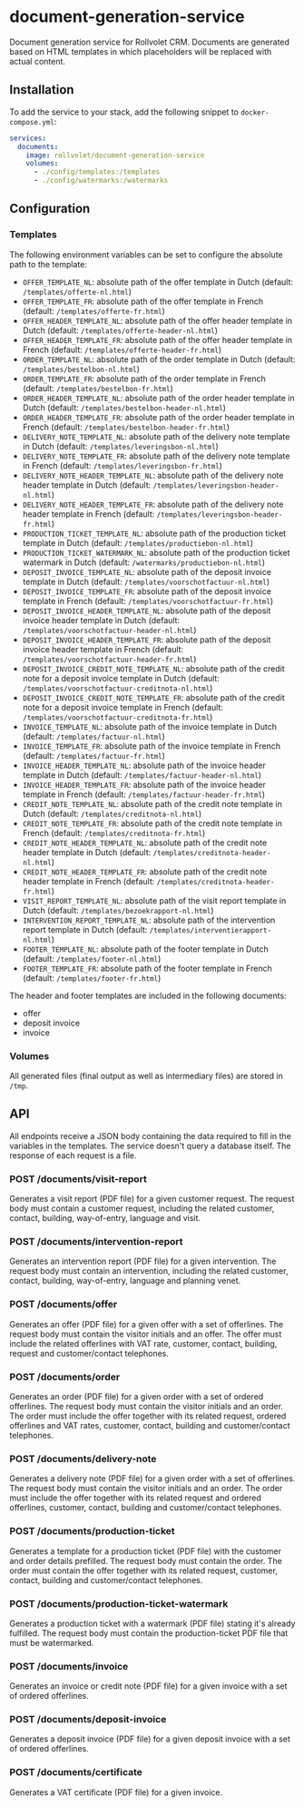 # document-generation-service
Document generation service for Rollvolet CRM. Documents are generated based on HTML templates in which placeholders will be replaced with actual content.

## Installation
To add the service to your stack, add the following snippet to `docker-compose.yml`:
```yaml
services:
  documents:
    image: rollvolet/document-generation-service
    volumes:
      - ./config/templates:/templates
      - ./config/watermarks:/watermarks
```

## Configuration
### Templates
The following environment variables can be set to configure the absolute path to the template:
* `OFFER_TEMPLATE_NL`: absolute path of the offer template in Dutch (default: `/templates/offerte-nl.html`)
* `OFFER_TEMPLATE_FR`: absolute path of the offer template in French (default: `/templates/offerte-fr.html`)
* `OFFER_HEADER_TEMPLATE_NL`: absolute path of the offer header template in Dutch (default: `/templates/offerte-header-nl.html`)
* `OFFER_HEADER_TEMPLATE_FR`: absolute path of the offer header template in French (default: `/templates/offerte-header-fr.html`)
* `ORDER_TEMPLATE_NL`: absolute path of the order template in Dutch (default: `/templates/bestelbon-nl.html`)
* `ORDER_TEMPLATE_FR`: absolute path of the order template in French (default: `/templates/bestelbon-fr.html`)
* `ORDER_HEADER_TEMPLATE_NL`: absolute path of the order header template in Dutch (default: `/templates/bestelbon-header-nl.html`)
* `ORDER_HEADER_TEMPLATE_FR`: absolute path of the order header template in French (default: `/templates/bestelbon-header-fr.html`)
* `DELIVERY_NOTE_TEMPLATE_NL`: absolute path of the delivery note template in Dutch (default: `/templates/leveringsbon-nl.html`)
* `DELIVERY_NOTE_TEMPLATE_FR`: absolute path of the delivery note template in French (default: `/templates/leveringsbon-fr.html`)
* `DELIVERY_NOTE_HEADER_TEMPLATE_NL`: absolute path of the delivery note header template in Dutch (default: `/templates/leveringsbon-header-nl.html`)
* `DELIVERY_NOTE_HEADER_TEMPLATE_FR`: absolute path of the delivery note header template in French (default: `/templates/leveringsbon-header-fr.html`)
* `PRODUCTION_TICKET_TEMPLATE_NL`: absolute path of the production ticket template in Dutch (default: `/templates/productiebon-nl.html`)
* `PRODUCTION_TICKET_WATERMARK_NL`: absolute path of the production ticket watermark in Dutch (default: `/watermarks/productiebon-nl.html`)
* `DEPOSIT_INVOICE_TEMPLATE_NL`: absolute path of the deposit invoice template in Dutch (default: `/templates/voorschotfactuur-nl.html`)
* `DEPOSIT_INVOICE_TEMPLATE_FR`: absolute path of the deposit invoice template in French (default: `/templates/voorschotfactuur-fr.html`)
* `DEPOSIT_INVOICE_HEADER_TEMPLATE_NL`: absolute path of the deposit invoice header template in Dutch (default: `/templates/voorschotfactuur-header-nl.html`)
* `DEPOSIT_INVOICE_HEADER_TEMPLATE_FR`: absolute path of the deposit invoice header template in French (default: `/templates/voorschotfactuur-header-fr.html`)
* `DEPOSIT_INVOICE_CREDIT_NOTE_TEMPLATE_NL`: absolute path of the credit note for a deposit invoice template in Dutch (default: `/templates/voorschotfactuur-creditnota-nl.html`)
* `DEPOSIT_INVOICE_CREDIT_NOTE_TEMPLATE_FR`: absolute path of the credit note for a deposit invoice template in French (default: `/templates/voorschotfactuur-creditnota-fr.html`)
* `INVOICE_TEMPLATE_NL`: absolute path of the invoice template in Dutch (default: `/templates/factuur-nl.html`)
* `INVOICE_TEMPLATE_FR`: absolute path of the invoice template in French (default: `/templates/factuur-fr.html`)
* `INVOICE_HEADER_TEMPLATE_NL`: absolute path of the invoice header template in Dutch (default: `/templates/factuur-header-nl.html`)
* `INVOICE_HEADER_TEMPLATE_FR`: absolute path of the invoice header template in French (default: `/templates/factuur-header-fr.html`)
* `CREDIT_NOTE_TEMPLATE_NL`: absolute path of the credit note template in Dutch (default: `/templates/creditnota-nl.html`)
* `CREDIT_NOTE_TEMPLATE_FR`: absolute path of the credit note template in French (default: `/templates/creditnota-fr.html`)
* `CREDIT_NOTE_HEADER_TEMPLATE_NL`: absolute path of the credit note header template in Dutch (default: `/templates/creditnota-header-nl.html`)
* `CREDIT_NOTE_HEADER_TEMPLATE_FR`: absolute path of the credit note header template in French (default: `/templates/creditnota-header-fr.html`)
* `VISIT_REPORT_TEMPLATE_NL`: absolute path of the visit report template in Dutch (default: `/templates/bezoekrapport-nl.html`)
* `INTERVENTION_REPORT_TEMPLATE_NL`: absolute path of the intervention report template in Dutch (default: `/templates/interventierapport-nl.html`)
* `FOOTER_TEMPLATE_NL`: absolute path of the footer template in Dutch (default: `/templates/footer-nl.html`)
* `FOOTER_TEMPLATE_FR`: absolute path of the footer template in French (default: `/templates/footer-fr.html`)

The header and footer templates are included in the following documents:
* offer
* deposit invoice
* invoice

### Volumes
All generated files (final output as well as intermediary files) are stored in `/tmp`.

## API
All endpoints receive a JSON body containing the data required to fill in the variables in the templates. The service doesn't query a database itself. The response of each request is a file.

### POST /documents/visit-report
Generates a visit report (PDF file) for a given customer request. The request body must contain a customer request, including the related customer, contact, building, way-of-entry, language and visit.

### POST /documents/intervention-report
Generates an intervention report (PDF file) for a given intervention. The request body must contain an intervention, including the related customer, contact, building, way-of-entry, language and planning venet.

### POST /documents/offer
Generates an offer (PDF file) for a given offer with a set of offerlines. The request body must contain the visitor initials and an offer. The offer must include the related offerlines with VAT rate, customer, contact, building, request and customer/contact telephones.

### POST /documents/order
Generates an order (PDF file) for a given order with a set of ordered offerlines. The request body must contain the visitor initials and an order. The order must include the offer together with its related request, ordered offerlines and VAT rates, customer, contact, building and customer/contact telephones.

### POST /documents/delivery-note
Generates a delivery note (PDF file) for a given order with a set of offerlines. The request body must contain the visitor initials and an order. The order must include the offer together with its related request and ordered offerlines, customer, contact, building and customer/contact telephones.

### POST /documents/production-ticket
Generates a template for a production ticket (PDF file) with the customer and order details prefilled. The request body must contain the order. The order must contain the offer together with its related request, customer, contact, building and customer/contact telephones.

### POST /documents/production-ticket-watermark
Generates a production ticket with a watermark (PDF file) stating it's already fulfilled. The request body must contain the production-ticket PDF file that must be watermarked.

### POST /documents/invoice
Generates an invoice or credit note (PDF file) for a given invoice with a set of ordered offerlines.

### POST /documents/deposit-invoice
Generates a deposit invoice (PDF file) for a given deposit invoice with a set of ordered offerlines.

### POST /documents/certificate
Generates a VAT certificate (PDF file) for a given invoice.

